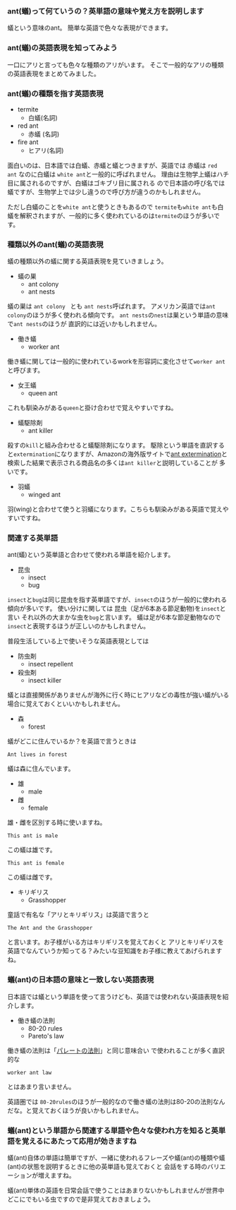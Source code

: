 ### ant(蟻)って何ていうの？英単語の意味や覚え方を説明します

蟻という意味のant。
簡単な英語で色々な表現ができます。


### ant(蟻)の英語表現を知ってみよう

一口にアリと言っても色々な種類のアリがいます。
そこで一般的なアリの種類の英語表現をまとめてみました。


### ant(蟻)の種類を指す英語表現

* termite
  * 白蟻(名詞)
* red ant
  * 赤蟻 (名詞)
* fire ant
  * ヒアリ(名詞)


面白いのは、日本語では白蟻、赤蟻と蟻とつきますが、英語では
赤蟻は ```red ant``` なのに白蟻は ```white ant```と一般的に呼ばれません。
理由は生物学上蟻はハチ目に属されるのですが、白蟻はゴキブリ目に属される
ので日本語の呼び名では蟻ですが、生物学上では少し違うので呼び方が違うのかもしれません。

ただし白蟻のことを```white ant```と使うときもあるので
```termite```も```white ant```も白蟻を解釈されますが、一般的に多く使われているのは```termite```のほうが多いです。


### 種類以外のant(蟻)の英語表現

蟻の種類以外の蟻に関する英語表現を見ていきましょう。

* 蟻の巣
  * ant colony
  * ant nests

蟻の巣は ```ant colony ``` とも ```ant nests```呼ばれます。
アメリカン英語では```ant colony```のほうが多く使われる傾向です。
```ant nests```の```nest```は巣という単語の意味で```ant nests```のほうが
直訳的には近いかもしれません。

* 働き蟻
  * worker ant

働き蟻に関しては一般的に使われているworkを形容詞に変化させて```worker ant```
と呼びます。

* 女王蟻
  * queen ant

これも馴染みがある```queen```と掛け合わせで覚えやすいですね。

* 蟻駆除剤
  * ant killer

殺すの```kill```と組み合わせると蟻駆除剤になります。
駆除という単語を直訳すると```extermination```になりますが、Amazonの海外版サイトで[ant extermination](https://www.amazon.com/s/ref=nb_sb_noss?url=search-alias%3Dlawngarden&field-keywords=ant+extermination)と検索した結果で表示される商品名の多くは```ant killer```と説明していることが
多いです。



* 羽蟻
  * winged ant

羽(wing)と合わせて使うと羽蟻になります。こちらも馴染みがある英語で覚えやすいですね。


### 関連する英単語

ant(蟻)という英単語と合わせて使われる単語を紹介します。

* 昆虫
  * insect
  * bug

```insect```と```bug```は同じ昆虫を指す英単語ですが、```insect```のほうが一般的に使われる傾向が多いです。
使い分けに関しては
昆虫（足が6本ある節足動物)を```insect```と言い
それ以外の大まかな虫を```bug```と言います。
蟻は足が6本な節足動物なので```insect```と表現するほうが正しいのかもしれません。

普段生活している上で使いそうな英語表現としては

* 防虫剤
  * insect repellent
* 殺虫剤
  * insect killer

蟻とは直接関係がありませんが海外に行く時にヒアリなどの毒性が強い蟻がいる場合に覚えておくといいかもしれません。


* 森
  * forest

蟻がどこに住んでいるか？を英語で言うときは

```
Ant lives in forest
```

蟻は森に住んでいます。

* 雄
  * male
* 雌
  * female

雄・雌を区別する時に使いますね。

```
This ant is male
```

この蟻は雄です。

```
This ant is female
```

この蟻は雌です。

* キリギリス
  * Grasshopper

童話で有名な「アリとキリギリス」は英語で言うと

```
The Ant and the Grasshopper
```

と言います。お子様がいる方はキリギリスを覚えておくと
アリとキリギリスを英語でなんていうか知ってる？みたいな豆知識をお子様に教えてあげられますね。


### 蟻(ant)の日本語の意味と一致しない英語表現

日本語では蟻という単語を使って言うけども、英語では使われない英語表現を紹介します。

* 働き蟻の法則
  * 80-20 rules
  * Pareto's law

働き蟻の法則は「[パレートの法則](https://ja.wikipedia.org/wiki/%E3%83%91%E3%83%AC%E3%83%BC%E3%83%88%E3%81%AE%E6%B3%95%E5%89%87)」と同じ意味合い
で使われることが多く直訳的な

```
worker ant law
```

とはあまり言いません。

英語圏では ```80-20rules```のほうが一般的なので働き蟻の法則は80-20の法則なんだな。と覚えておくほうが良いかもしれません。

### 蟻(ant)という単語から関連する単語や色々な使われ方を知ると英単語を覚えるにあたって応用が効きますね

蟻(ant)自体の単語は簡単ですが、一緒に使われるフレーズや蟻(ant)の種類や蟻(ant)の状態を説明するときに他の英単語も覚えておくと
会話をする時のバリエーションが増えますね。

蟻(ant)単体の英語を日常会話で使うことはあまりないかもしれませんが世界中どこにでもいる虫ですので是非覚えておきましょう。